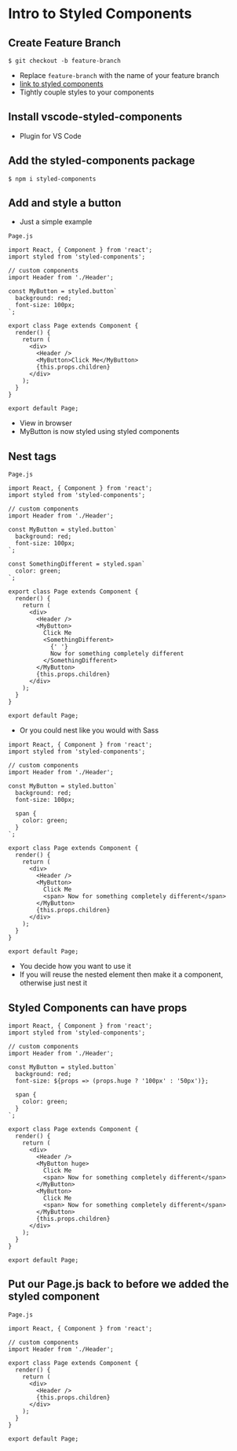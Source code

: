 # Intro to Styled Components
## Create Feature Branch
`$ git checkout -b feature-branch`

* Replace `feature-branch` with the name of your feature branch
* [link to styled components](https://www.styled-components.com/)
* Tightly couple styles to your components

## Install vscode-styled-components
* Plugin for VS Code

## Add the styled-components package
`$ npm i styled-components`

## Add and style a button
* Just a simple example

`Page.js`

```
import React, { Component } from 'react';
import styled from 'styled-components';

// custom components
import Header from './Header';

const MyButton = styled.button`
  background: red;
  font-size: 100px;
`;

export class Page extends Component {
  render() {
    return (
      <div>
        <Header />
        <MyButton>Click Me</MyButton>
        {this.props.children}
      </div>
    );
  }
}

export default Page;
```

* View in browser
* MyButton is now styled using styled components

## Nest tags
`Page.js`

```
import React, { Component } from 'react';
import styled from 'styled-components';

// custom components
import Header from './Header';

const MyButton = styled.button`
  background: red;
  font-size: 100px;
`;

const SomethingDifferent = styled.span`
  color: green;
`;

export class Page extends Component {
  render() {
    return (
      <div>
        <Header />
        <MyButton>
          Click Me
          <SomethingDifferent>
            {' '}
            Now for something completely different
          </SomethingDifferent>
        </MyButton>
        {this.props.children}
      </div>
    );
  }
}

export default Page;
```

* Or you could nest like you would with Sass

```
import React, { Component } from 'react';
import styled from 'styled-components';

// custom components
import Header from './Header';

const MyButton = styled.button`
  background: red;
  font-size: 100px;

  span {
    color: green;
  }
`;

export class Page extends Component {
  render() {
    return (
      <div>
        <Header />
        <MyButton>
          Click Me
          <span> Now for something completely different</span>
        </MyButton>
        {this.props.children}
      </div>
    );
  }
}

export default Page;
```

* You decide how you want to use it
* If you will reuse the nested element then make it a component, otherwise just nest it

## Styled Components can have props
```
import React, { Component } from 'react';
import styled from 'styled-components';

// custom components
import Header from './Header';

const MyButton = styled.button`
  background: red;
  font-size: ${props => (props.huge ? '100px' : '50px')};

  span {
    color: green;
  }
`;

export class Page extends Component {
  render() {
    return (
      <div>
        <Header />
        <MyButton huge>
          Click Me
          <span> Now for something completely different</span>
        </MyButton>
        <MyButton>
          Click Me
          <span> Now for something completely different</span>
        </MyButton>
        {this.props.children}
      </div>
    );
  }
}

export default Page;
```

## Put our Page.js back to before we added the styled component

`Page.js`

```
import React, { Component } from 'react';

// custom components
import Header from './Header';

export class Page extends Component {
  render() {
    return (
      <div>
        <Header />
        {this.props.children}
      </div>
    );
  }
}

export default Page;
```

